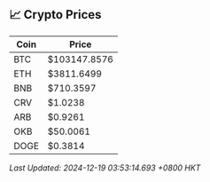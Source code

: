 ## 📈 Crypto Prices

| Coin | Price |
| ---- | ----- |
| BTC | $103147.8576 |
| ETH | $3811.6499 |
| BNB | $710.3597 |
| CRV | $1.0238 |
| ARB | $0.9261 |
| OKB | $50.0061 |
| DOGE | $0.3814 |

_Last Updated: 2024-12-19 03:53:14.693 +0800 HKT_